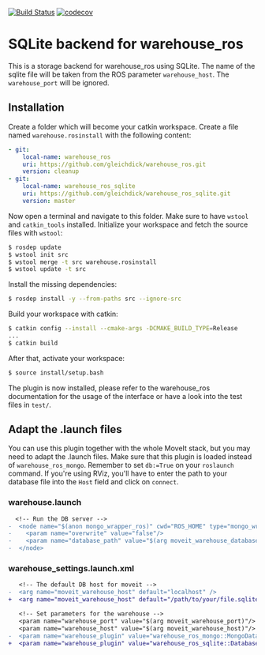 [![Build Status](https://travis-ci.com/gleichdick/warehouse_ros_sqlite.svg?branch=master)](https://travis-ci.com/gleichdick/warehouse_ros_sqlite)
[![codecov](https://codecov.io/gh/gleichdick/warehouse_ros_sqlite/branch/master/graph/badge.svg?token=QHPGDZM8HX)](https://codecov.io/gh/gleichdick/warehouse_ros_sqlite)

# SQLite backend for warehouse_ros

This is a storage backend for warehouse_ros using SQLite.
The name of the sqlite file will be taken from the ROS parameter `warehouse_host`. The `warehouse_port` will be ignored.


## Installation

Create a folder which will become your catkin workspace.
Create a file named `warehouse.rosinstall` with the following content:
```yaml
- git:
    local-name: warehouse_ros
    uri: https://github.com/gleichdick/warehouse_ros.git
    version: cleanup
- git:
    local-name: warehouse_ros_sqlite
    uri: https://github.com/gleichdick/warehouse_ros_sqlite.git
    version: master
```

Now open a terminal and navigate to this folder.
Make sure to have `wstool` and `catkin_tools` installed.
Initialize your workspace and fetch the source files with `wstool`:
```bash
$ rosdep update
$ wstool init src
$ wstool merge -t src warehouse.rosinstall
$ wstool update -t src
```
Install the missing dependencies:
```bash
$ rosdep install -y --from-paths src --ignore-src
```
Build your workspace with catkin:
```bash
$ catkin config --install --cmake-args -DCMAKE_BUILD_TYPE=Release
...
$ catkin build
```
After that, activate your workspace:
```bash
$ source install/setup.bash
```
The plugin is now installed, please refer to the warehouse_ros documentation for the usage of the interface or have a look into the test files in `test/`.

## Adapt the .launch files

You can use this plugin together with the whole MoveIt stack,
but you may need to adapt the .launch files.
Make sure that this plugin is loaded instead of `warehouse_ros_mongo`.
Remember to set `db:=True` on your `roslaunch` command.
If you're using RViz, you'll have to enter the path to your database file into the `Host` field and click on `connect`.

### warehouse.launch

```diff
  <!-- Run the DB server -->
-  <node name="$(anon mongo_wrapper_ros)" cwd="ROS_HOME" type="mongo_wrapper_ros.py" pkg="warehouse_ros_mongo">
-    <param name="overwrite" value="false"/>
-    <param name="database_path" value="$(arg moveit_warehouse_database_path)" />
-  </node>
```

### warehouse_settings.launch.xml

```diff
   <!-- The default DB host for moveit -->
-  <arg name="moveit_warehouse_host" default="localhost" />
+  <arg name="moveit_warehouse_host" default="/path/to/your/file.sqlite" />

   <!-- Set parameters for the warehouse -->
   <param name="warehouse_port" value="$(arg moveit_warehouse_port)"/>
   <param name="warehouse_host" value="$(arg moveit_warehouse_host)"/>
-  <param name="warehouse_plugin" value="warehouse_ros_mongo::MongoDatabaseConnection" />
+  <param name="warehouse_plugin" value="warehouse_ros_sqlite::DatabaseConnection" />
```
